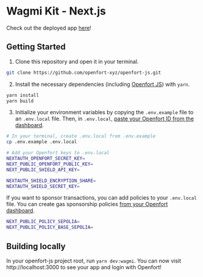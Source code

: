 # Wagmi Kit - Next.js

Check out the deployed app [here](https://wagmi.openfort.xyz/)!

## Getting Started

1. Clone this repository and open it in your terminal. 
```sh
git clone https://github.com/openfort-xyz/openfort-js.git
```

2. Install the necessary dependencies (including [Openfort JS](https://www.npmjs.com/package/@openfort/openfort-js)) with `yarn`.
```sh
yarn install
yarn build
```

3. Initialize your environment variables by copying the `.env.example` file to an `.env.local` file. Then, in `.env.local`, [paste your Openfort ID from the dashboard](https://www.openfort.io/docs/configuration/api-keys).
```sh
# In your terminal, create .env.local from .env.example
cp .env.example .env.local
```

```sh
# Add your Openfort keys to .env.local
NEXTAUTH_OPENFORT_SECRET_KEY=
NEXT_PUBLIC_OPENFORT_PUBLIC_KEY=
NEXT_PUBLIC_SHIELD_API_KEY=

NEXTAUTH_SHIELD_ENCRYPTION_SHARE=
NEXTAUTH_SHIELD_SECRET_KEY=
```

If you want to sponsor transactions, you can add policies to your `.env.local` file. You can create gas sponsorship policies [from your Openfort dashboard](https://www.openfort.io/docs/development/gas-sponsorship).


```sh
NEXT_PUBLIC_POLICY_SEPOLIA=
NEXT_PUBLIC_POLICY_BASE_SEPOLIA=
```

## Building locally

In your openfort-js project root, run `yarn dev:wagmi`. You can now visit http://localhost:3000 to see your app and login with Openfort!
